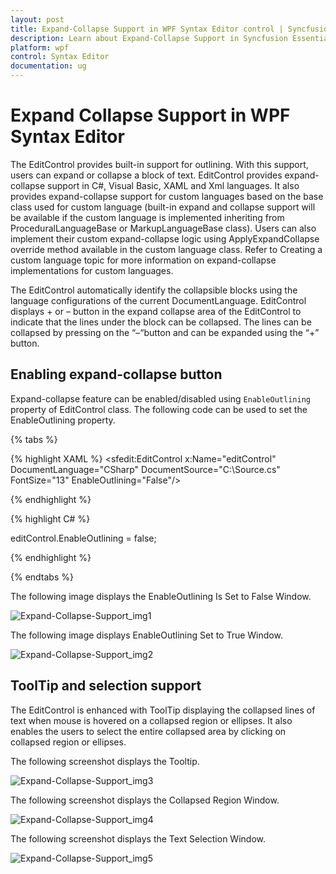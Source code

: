 ```yaml
---
layout: post
title: Expand-Collapse Support in WPF Syntax Editor control | Syncfusion
description: Learn about Expand-Collapse Support in Syncfusion Essential Studio WPF Syntax Editor control, its elements and more.
platform: wpf
control: Syntax Editor
documentation: ug
---
```


# Expand Collapse Support in WPF Syntax Editor

The EditControl provides built-in support for outlining. With this support, users can expand or collapse a block of text. EditControl provides expand-collapse support in C#, Visual Basic, XAML and Xml languages. It also provides expand-collapse support for custom languages based on the base class used for custom language (built-in expand and collapse support will be available if the custom language is implemented inheriting from ProceduralLanguageBase or MarkupLanguageBase class). Users can also implement their custom expand-collapse logic using ApplyExpandCollapse override method available in the custom language class. Refer to Creating a custom language topic for more information on expand-collapse implementations for custom languages.

The EditControl automatically identify the collapsible blocks using the language configurations of the current DocumentLanguage. EditControl displays + or – button in the expand collapse area of the EditControl to indicate that the lines under the block can be collapsed. The lines can be collapsed by pressing on the “–“button and can be expanded using the “+” button.

## Enabling expand-collapse button


Expand-collapse feature can be enabled/disabled using `EnableOutlining` property of EditControl class. The following code can be used to set the EnableOutlining property.

{% tabs %}

{% highlight XAML %}
<sfedit:EditControl x:Name="editControl" DocumentLanguage="CSharp" DocumentSource="C:\Source.cs" FontSize="13" EnableOutlining="False"/>



{% endhighlight %}

{% highlight C# %}

editControl.EnableOutlining = false;

{% endhighlight %}

{% endtabs %}


The following image displays the EnableOutlining Is Set to False Window.

![Expand-Collapse-Support_img1](Expand-Collapse-Support_images/Expand-Collapse-Support_img1.jpeg)


The following image displays EnableOutlining Set to True Window.

![Expand-Collapse-Support_img2](Expand-Collapse-Support_images/Expand-Collapse-Support_img2.jpeg)


## ToolTip and selection support


The EditControl is enhanced with ToolTip displaying the collapsed lines of text when mouse is hovered on a collapsed region or ellipses. It also enables the users to select the entire collapsed area by clicking on collapsed region or ellipses.

The following screenshot displays the Tooltip.

![Expand-Collapse-Support_img3](Expand-Collapse-Support_images/Expand-Collapse-Support_img3.jpeg)


The following screenshot displays the Collapsed Region Window.

![Expand-Collapse-Support_img4](Expand-Collapse-Support_images/Expand-Collapse-Support_img4.jpeg)


The following screenshot displays the Text Selection Window.

![Expand-Collapse-Support_img5](Expand-Collapse-Support_images/Expand-Collapse-Support_img5.jpeg)


